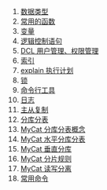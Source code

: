 1. [数据类型][datatype]
1. [常用的函数][fun]
1. [变量][variable]
1. [逻辑控制语句][if_for]
1. [DCL 用户管理、权限管理][dcl]
1. [索引][index]
1. [explain 执行计划][explain]
1. [锁][lock]
1. [命令行工具][tools]
1. [日志][log]
1. [主从复制][masterslave]
1. [分库分表][fkfb]
1. [MyCat 分库分表概念][mycat1]
1. [MyCat 水平分库分表][mycat2]
1. [MyCat 垂直分库][mycat3]
1. [MyCat 分片规则][mycat4]
1. [MyCat 读写分离][mycat5]
1. [常用命令][common]











[mycat5]: https://fgq233.github.io/md/mysql/mycat5
[mycat4]: https://fgq233.github.io/md/mysql/mycat4
[mycat3]: https://fgq233.github.io/md/mysql/mycat3
[mycat2]: https://fgq233.github.io/md/mysql/mycat2
[mycat1]: https://fgq233.github.io/md/mysql/mycat1
[fkfb]: https://fgq233.github.io/md/mysql/fkfb
[tools]: https://fgq233.github.io/md/mysql/tools
[masterslave]: https://fgq233.github.io/md/mysql/masterslave
[log]: https://fgq233.github.io/md/mysql/log
[common]: https://fgq233.github.io/md/mysql/common
[lock]: https://fgq233.github.io/md/mysql/lock
[dcl]: https://fgq233.github.io/md/mysql/dcl
[explain]: https://fgq233.github.io/md/mysql/explain
[index]: https://fgq233.github.io/md/mysql/index
[datatype]: https://fgq233.github.io/md/mysql/datatype
[fun]: https://fgq233.github.io/md/mysql/fun
[variable]: https://fgq233.github.io/md/mysql/variable
[if_for]: https://fgq233.github.io/md/mysql/if_for
